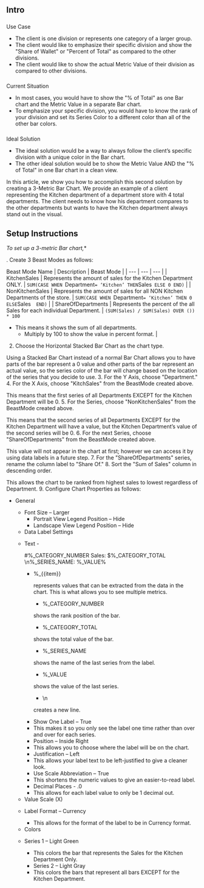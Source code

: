 

Intro
-------


###
 Use Case


* The client is one division or represents one category of a larger group.
* The client would like to emphasize their specific division and show the "Share of Wallet" or "Percent of Total" as compared to the other divisions.
* The client would like to show the actual Metric Value of their division as compared to other divisions.


###
 Current Situation


* In most cases, you would have to show the "% of Total" as one Bar chart and the Metric Value in a separate Bar chart.
* To emphasize your specific division, you would have to know the rank of your division and set its Series Color to a different color than all of the other bar colors.


###
 Ideal Solution


* The ideal solution would be a way to always follow the client’s specific division with a unique color in the Bar chart.
* The other ideal solution would be to show the Metric Value AND the "% of Total" in one Bar chart in a clean view.

In this article, we show you how to accomplish this second solution by creating a 3-Metric Bar Chart. We provide an example of a client representing the Kitchen department of a department store with 4 total departments. The client needs to know how his department compares to the other departments but wants to have the Kitchen department always stand out in the visual.


 Setup Instructions
--------------------

*To set up a 3-metric Bar chart,**

. Create 3 Beast Modes as follows:


 Beast Mode Name
  |
 Description
  |
 Beast Mode
  |
| --- | --- | --- |
|
 KitchenSales
  |
 Represents the amount of sales for the Kitchen Department ONLY.
  |
`SUM(CASE WHEN `Department` = ‘Kitchen’ THEN `Sales` ELSE 0 END)`
 |
|
 NonKitchenSales
  |
 Represents the amount of sales for all NON Kitchen Departments of the store.
  |
`SUM(CASE WHEN `Department` = ‘Kitchen’ THEN 0 ELSE `Sales`  END)`
 |
|
 ShareOfDepartments
  |
 Represents the percent of the all Sales for each individual Department.
  |
`(SUM(Sales) / SUM(Sales) OVER ()) * 100`

* This means it shows the sum of all departments.
	* Multiply by 100 to show the value in percent format. |


2. Choose the Horizontal Stacked Bar Chart as the chart type.


 Using a Stacked Bar Chart instead of a normal Bar Chart allows you to have parts of the bar represent a 0 value and other parts of the bar represent an actual value, so the series color of the bar will change based on the location of the series that you decide to use.
3. For the Y Axis, choose "Department."
4. For the X Axis, choose "KitchSales" from the BeastMode created above.


 This means that the first series of all Departments EXCEPT for the Kitchen Department will be 0.
5. For the Series, choose "NonKitchenSales" from the BeastMode created above.


 This means that the second series of all Departments EXCEPT for the Kitchen Department will have a value, but the Kitchen Department’s value of the second series will be 0.
6. For the next Series, choose "ShareOfDepartments" from the BeastMode created above.


 This value will not appear in the chart at first; however we can access it by using data labels in a future step.
7. For the "ShareOfDepartments" series, rename the column label to "Share Of."
8. Sort the "Sum of Sales" column in descending order.

This allows the chart to be ranked from highest sales to lowest regardless of Department.
9. Configure Chart Properties as follows:

* General

	+ Font Size – Larger
		+ Portrait View Legend Position – Hide
		+ Landscape View Legend Position – Hide
	* Data Label Settings

	+ Text -


		 #%\_CATEGORY\_NUMBER Sales: $%\_CATEGORY\_TOTAL \\n%\_SERIES\_NAME: %\_VALUE%

		- %\_{{item}}


			 represents values that can be extracted from the data in the chart. This is what allows you to see multiple metrics.
			- %\_CATEGORY\_NUMBER


			 shows the rank position of the bar.
			- %\_CATEGORY\_TOTAL


			 shows the total value of the bar.
			- %\_SERIES\_NAME


			 shows the name of the last series from the label.
			- %\_VALUE


			 shows the value of the last series.
			- \\n


			 creates a new line.
		+ Show One Label – True

		- This makes it so you only see the label one time rather than over and over for each series.
		+ Position – Inside Right

		- This allows you to choose where the label will be on the chart.
		+ Justification – Left

		- This allows your label text to be left-justified to give a cleaner look.
		+ Use Scale Abbreviation – True

		- This shortens the numeric values to give an easier-to-read label.
		+ Decimal Places - .0

		- This allows for each label value to only be 1 decimal out.
	* Value Scale (X)

	+ Label Format – Currency

		- This allows for the format of the label to be in Currency format.
	* Colors

	+ Series 1 – Light Green

		- This colors the bar that represents the Sales for the Kitchen Department Only.
		+ Series 2 – Light Gray

		- This colors the bars that represent all bars EXCEPT for the Kitchen Department.


